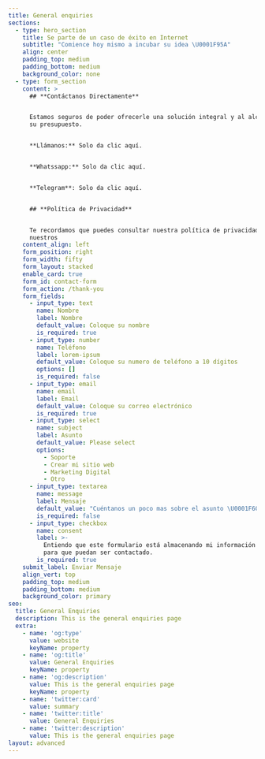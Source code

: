 ```yaml
---
title: General enquiries
sections:
  - type: hero_section
    title: Se parte de un caso de éxito en Internet
    subtitle: "Comience hoy mismo a incubar su idea \U0001F95A"
    align: center
    padding_top: medium
    padding_bottom: medium
    background_color: none
  - type: form_section
    content: >
      ## **Contáctanos Directamente**


      Estamos seguros de poder ofrecerle una solución integral y al alcance de
      su presupuesto.


      **Llámanos:** Solo da clic aquí.


      **Whatssapp:** Solo da clic aquí.


      **Telegram**: Solo da clic aquí.


      ## **Política de Privacidad**


      Te recordamos que puedes consultar nuestra política de privacidad así como
      nuestros
    content_align: left
    form_position: right
    form_width: fifty
    form_layout: stacked
    enable_card: true
    form_id: contact-form
    form_action: /thank-you
    form_fields:
      - input_type: text
        name: Nombre
        label: Nombre
        default_value: Coloque su nombre
        is_required: true
      - input_type: number
        name: Teléfono
        label: lorem-ipsum
        default_value: Coloque su numero de teléfono a 10 dígitos
        options: []
        is_required: false
      - input_type: email
        name: email
        label: Email
        default_value: Coloque su correo electrónico
        is_required: true
      - input_type: select
        name: subject
        label: Asunto
        default_value: Please select
        options:
          - Soporte
          - Crear mi sitio web
          - Marketing Digital
          - Otro
      - input_type: textarea
        name: message
        label: Mensaje
        default_value: "Cuéntanos un poco mas sobre el asunto \U0001F600"
        is_required: false
      - input_type: checkbox
        name: consent
        label: >-
          Entiendo que este formulario está almacenando mi información enviada
          para que puedan ser contactado.
        is_required: true
    submit_label: Enviar Mensaje
    align_vert: top
    padding_top: medium
    padding_bottom: medium
    background_color: primary
seo:
  title: General Enquiries
  description: This is the general enquiries page
  extra:
    - name: 'og:type'
      value: website
      keyName: property
    - name: 'og:title'
      value: General Enquiries
      keyName: property
    - name: 'og:description'
      value: This is the general enquiries page
      keyName: property
    - name: 'twitter:card'
      value: summary
    - name: 'twitter:title'
      value: General Enquiries
    - name: 'twitter:description'
      value: This is the general enquiries page
layout: advanced
---
```

